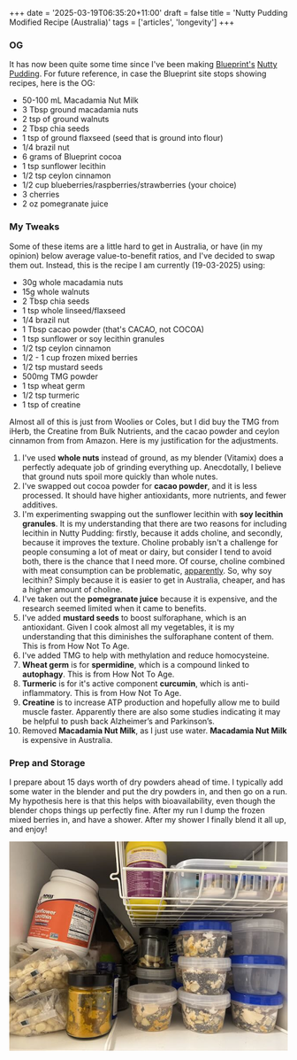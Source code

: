 +++
date = '2025-03-19T06:35:20+11:00'
draft = false
title = 'Nutty Pudding Modified Recipe (Australia)'
tags = ['articles', 'longevity']
+++

### OG

It has now been quite some time since I've been making [Blueprint's](https://protocol.bryanjohnson.com/Step-1-Step-2-Step-3) [Nutty Pudding](https://www.youtube.com/watch?v=8eb_41ZpyOQ). For future reference, in case the Blueprint site stops showing recipes, here is the OG:

- 50-100 mL Macadamia Nut Milk
- 3 Tbsp ground macadamia nuts 
- 2 tsp of ground walnuts
- 2 Tbsp chia seeds
- 1 tsp of ground flaxseed (seed that is ground into flour)
- 1/4 brazil nut
- 6 grams of Blueprint cocoa 
- 1 tsp sunflower lecithin
- 1/2 tsp ceylon cinnamon
- 1/2 cup blueberries/raspberries/strawberries (your choice)
- 3 cherries
- 2 oz pomegranate juice

### My Tweaks

Some of these items are a little hard to get in Australia, or have (in my opinion) below average value-to-benefit ratios, and I've decided to swap them out. Instead, this is the recipe I am currently (19-03-2025) using:

- 30g whole macadamia nuts
- 15g whole walnuts
- 2 Tbsp chia seeds
- 1 tsp whole linseed/flaxseed
- 1/4 brazil nut
- 1 Tbsp cacao powder (that's CACAO, not COCOA)
- 1 tsp sunflower or soy lecithin granules
- 1/2 tsp ceylon cinnamon
- 1/2 - 1 cup frozen mixed berries
- 1/2 tsp mustard seeds
- 500mg TMG powder
- 1 tsp wheat germ
- 1/2 tsp turmeric
- 1 tsp of creatine

Almost all of this is just from Woolies or Coles, but I did buy the TMG from iHerb, the Creatine from Bulk Nutrients, and the cacao powder and ceylon cinnamon from from Amazon. Here is my justification for the adjustments.

1. I've used **whole nuts** instead of ground, as my blender (Vitamix) does a perfectly adequate job of grinding everything up. Anecdotally, I believe that ground nuts spoil more quickly than whole nutes.
2. I've swapped out cocoa powder for **cacao powder**, and it is less processed. It should have higher antioxidants, more nutrients, and fewer additives.
3. I'm experimenting swapping out the sunflower lecithin with **soy lecithin granules**. It is my understanding that there are two reasons for including lecithin in Nutty Pudding: firstly, because it adds choline, and secondly, because it improves the texture. Choline probably isn't a challenge for people consuming a lot of meat or dairy, but consider I tend to avoid both, there is the chance that I need more. Of course, choline combined with meat consumption can be problematic, [apparently](https://nutritionfacts.org/video/carnitine-choline-cancer-and-cholesterol-the-tmao-connection/). So, why soy lecithin? Simply because it is easier to get in Australia, cheaper, and has a higher amount of choline.
4. I've taken out the **pomegranate juice** because it is expensive, and the research seemed limited when it came to benefits.
5. I've added **mustard seeds** to boost sulforaphane, which is an antioxidant. Given I cook almost all my vegetables, it is my understanding that this diminishes the sulforaphane content of them. This is from How Not To Age.
6. I've added TMG to help with methylation and reduce homocysteine.
7. **Wheat germ** is for **spermidine**, which is a compound linked to **autophagy**. This is from How Not To Age.
8. **Turmeric** is for it's active component **curcumin**, which is anti-inflammatory. This is from How Not To Age.
9. **Creatine** is to increase ATP production and hopefully allow me to build muscle faster. Apparently there are also some studies indicating it may be helpful to push back Alzheimer’s and Parkinson’s.
10. Removed **Macadamia Nut Milk**, as I just use water. **Macadamia Nut Milk** is expensive in Australia.

### Prep and Storage

I prepare about 15 days worth of dry powders ahead of time. I typically add some water in the blender and put the dry powders in, and then go on a run. My hypothesis here is that this helps with bioavailability, even though the blender chops things up perfectly fine. After my run I dump the frozen mixed berries in, and have a shower. After my shower I finally blend it all up, and enjoy!

![IMG_4777.jpeg](IMG_4777.jpeg)